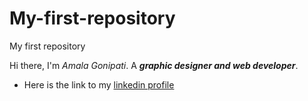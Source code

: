 # My-first-repository
My first repository 

Hi there, I'm *Amala Gonipati*. A _**graphic designer and web developer**_.

* Here is the link to my [linkedin profile](https://www.linkedin.com/in/amala-gonipati-24734a159/)
